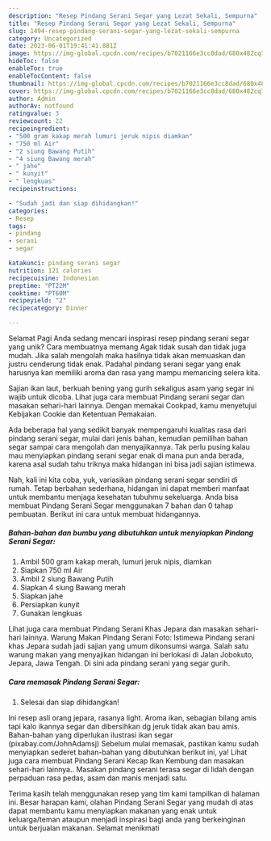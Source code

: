 ```yaml
---
description: "Resep Pindang Serani Segar yang Lezat Sekali, Sempurna"
title: "Resep Pindang Serani Segar yang Lezat Sekali, Sempurna"
slug: 1494-resep-pindang-serani-segar-yang-lezat-sekali-sempurna
category: Uncategorized
date: 2023-06-01T19:41:41.881Z
image: https://img-global.cpcdn.com/recipes/b7021166e3cc8dad/680x482cq70/pindang-serani-segar-foto-resep-utama.jpg
hideToc: false
enableToc: true
enableTocContent: false
thumbnail: https://img-global.cpcdn.com/recipes/b7021166e3cc8dad/680x482cq70/pindang-serani-segar-foto-resep-utama.jpg
cover: https://img-global.cpcdn.com/recipes/b7021166e3cc8dad/680x482cq70/pindang-serani-segar-foto-resep-utama.jpg
author: Admin
authorAv: notfound
ratingvalue: 3
reviewcount: 22
recipeingredient:
- "500 gram kakap merah lumuri jeruk nipis diamkan"
- "750 ml Air"
- "2 siung Bawang Putih"
- "4 siung Bawang merah"
- " jahe"
- " kunyit"
- " lengkuas"
recipeinstructions:

- "Sudah jadi dan siap dihidangkan!"
categories:
- Resep
tags:
- pindang
- serani
- segar

katakunci: pindang serani segar 
nutrition: 121 calories
recipecuisine: Indonesian
preptime: "PT22M"
cooktime: "PT60M"
recipeyield: "2"
recipecategory: Dinner

---
```



Selamat Pagi Anda sedang mencari inspirasi resep pindang serani segar yang unik? Cara membuatnya memang Agak tidak susah dan tidak juga mudah. Jika salah mengolah maka hasilnya tidak akan memuaskan dan justru cenderung tidak enak. Padahal pindang serani segar yang enak harusnya kan memiliki aroma dan rasa yang mampu memancing selera kita.


Sajian ikan laut, berkuah bening yang gurih sekaligus asam yang segar ini wajib untuk dicoba. Lihat juga cara membuat Pindang serani segar dan masakan sehari-hari lainnya. Dengan memakai Cookpad, kamu menyetujui Kebijakan Cookie dan Ketentuan Pemakaian.

Ada beberapa hal yang sedikit banyak mempengaruhi kualitas rasa dari pindang serani segar, mulai dari jenis bahan, kemudian pemilihan bahan segar sampai cara mengolah dan menyajikannya. Tak perlu pusing kalau mau menyiapkan pindang serani segar enak di mana pun anda berada, karena asal sudah tahu triknya maka hidangan ini bisa jadi sajian istimewa.


Nah, kali ini kita coba, yuk, variasikan pindang serani segar sendiri di rumah. Tetap berbahan sederhana, hidangan ini dapat memberi manfaat untuk membantu menjaga kesehatan tubuhmu sekeluarga. Anda bisa membuat Pindang Serani Segar menggunakan 7 bahan dan 0 tahap pembuatan. Berikut ini cara untuk membuat hidangannya.

<!--inarticleads1-->

##### Bahan-bahan dan bumbu yang dibutuhkan untuk menyiapkan Pindang Serani Segar:

1. Ambil 500 gram kakap merah, lumuri jeruk nipis, diamkan
1. Siapkan 750 ml Air
1. Ambil 2 siung Bawang Putih
1. Siapkan 4 siung Bawang merah
1. Siapkan  jahe
1. Persiapkan  kunyit
1. Gunakan  lengkuas


Lihat juga cara membuat Pindang Serani Khas Jepara dan masakan sehari-hari lainnya. Warung Makan Pindang Serani Foto: Istimewa Pindang serani khas Jepara sudah jadi sajian yang umum dikonsumsi warga. Salah satu warung makan yang menyajikan hidangan ini berlokasi di Jalan Jobokuto, Jepara, Jawa Tengah. Di sini ada pindang serani yang segar gurih. 

<!--inarticleads2-->

##### Cara memasak Pindang Serani Segar:


1. Selesai dan siap dihidangkan!

Ini resep asli orang jepara, rasanya light. Aroma ikan, sebagian bilang amis tapi kalo ikannya segar dan dibersihkan dg jeruk tidak akan bau amis. Bahan-bahan yang diperlukan ilustrasi ikan segar (pixabay.com/JohnAdamsj) Sebelum mulai memasak, pastikan kamu sudah menyiapkan sederet bahan-bahan yang dibutuhkan berikut ini, ya! Lihat juga cara membuat Pindang Serani Kecap Ikan Kembung dan masakan sehari-hari lainnya.. Masakan pindang serani terasa segar di lidah dengan perpaduan rasa pedas, asam dan manis menjadi satu. 

Terima kasih telah menggunakan resep yang tim kami tampilkan di halaman ini. Besar harapan kami, olahan Pindang Serani Segar yang mudah di atas dapat membantu kamu menyiapkan makanan yang enak untuk keluarga/teman ataupun menjadi inspirasi bagi anda yang berkeinginan untuk berjualan makanan. Selamat menikmati
